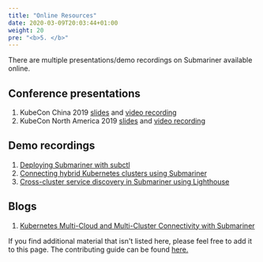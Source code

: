 ```yaml
---
title: "Online Resources"
date: 2020-03-09T20:03:44+01:00
weight: 20
pre: "<b>5. </b>"
---
```


There are multiple presentations/demo recordings on Submariner available online.

## Conference presentations

1. KubeCon China 2019 [slides](https://static.sched.com/hosted_files/kccncosschn19eng/6b/Hybrid%20Cloud%20and%20Multi-Cluster%20Service%20Connectivity.pdf) and [video recording](https://www.youtube.com/watch?v=uU4PSBLrpi8&list=PLj6h78yzYM2Njj5PvNc4Mtcril2YyR95d)
2. KubeCon North America 2019 [slides](https://static.sched.com/hosted_files/kccncna19/7d/Submariner%20Kubecon%20NA%202019%20%281%29.pdf) and [video recording](https://www.youtube.com/watch?v=jMvuchSMCKU&list=PLj6h78yzYM2NDs-iu8WU5fMxINxHXlien)

## Demo recordings
1. [Deploying Submariner with subctl](https://www.youtube.com/watch?v=cInmBXuZsU8&t=17s)
2. [Connecting hybrid Kubernetes clusters using Submariner](https://www.youtube.com/watch?v=fMhZRNn0fxQ)
3. [Cross-cluster service discovery in Submariner using Lighthouse](https://www.youtube.com/watch?v=tXsemQPNhyQ)

## Blogs
1. [Kubernetes Multi-Cloud and Multi-Cluster Connectivity with Submariner](https://www.linkedin.com/pulse/kubernetes-multi-cloud-multi-cluster-connectivity-gokul-chandra/?trk=related_artice_Kubernetes%20Multi-Cloud%20and%20Multi-Cluster%20Connectivity%20with%20Submariner_article-card_title)

If you find additional material that isn't listed here, please feel free to add it to this page.
The contributing guide can be found [here.](https://github.com/submariner-io/submariner-website)
